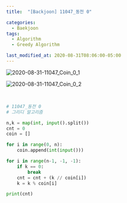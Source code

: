 ```yaml
---
title:  "[Backjoon] 11047_동전 0"

categories:
  - Baekjoon
tags:
  - Algorithm
  - Greedy Algorithm

last_modified_at: 2020-08-31T08:06:00-05:00
---
```


![2020-08-31-11047_Coin_0_1](C:\Users\win7\Documents\GitHub\youjeonghan.github.io\assets\images\2020-08-31-11047_Coin_0_1.PNG)

![2020-08-31-11047_Coin_0_2](C:\Users\win7\Documents\GitHub\youjeonghan.github.io\assets\images\2020-08-31-11047_Coin_0_2.PNG)



<br>

```python
# 11047_동전 0
# 그리디 알고리즘

n,k = map(int, input().split())
cnt = 0
coin = []

for i in range(0, n):
    coin.append(int(input()))

for i in range(n-1, -1, -1):
    if k == 0:
        break
    cnt = cnt + (k // coin[i])
    k = k % coin[i]

print(cnt)

```

